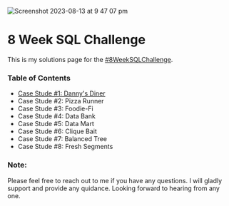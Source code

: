 ![Screenshot 2023-08-13 at 9 47 07 pm](https://github.com/jef-fortunahamid/8_Week_SQL_Challenge/assets/125134025/b5557fe0-4d98-4c6c-b0e1-c0a515cca883)


# 8 Week SQL Challenge

This is my solutions page for the [#8WeekSQLChallenge](https://8weeksqlchallenge.com/).

### Table of Contents

- [Case Stude #1: Danny's Diner](https://github.com/jef-fortunahamid/CaseStudy1_DannysDiner/blob/main/README.md)
- Case Stude #2: Pizza Runner
- Case Stude #3: Foodie-Fi
- Case Stude #4: Data Bank
- Case Stude #5: Data Mart
- Case Stude #6: Clique Bait
- Case Stude #7: Balanced Tree
- Case Stude #8: Fresh Segments

### Note:
Please feel free to reach out to me if you have any questions. I will gladly support and provide any quidance. Looking forward to hearing from any one.
